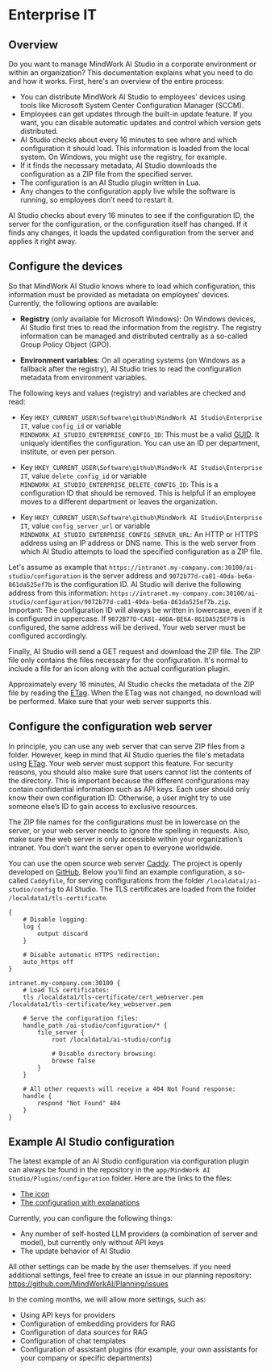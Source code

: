 # Enterprise IT

## Overview
Do you want to manage MindWork AI Studio in a corporate environment or within an organization? This documentation explains what you need to do and how it works. First, here's an overview of the entire process:

- You can distribute MindWork AI Studio to employees' devices using tools like Microsoft System Center Configuration Manager (SCCM).
- Employees can get updates through the built-in update feature. If you want, you can disable automatic updates and control which version gets distributed.
- AI Studio checks about every 16 minutes to see where and which configuration it should load. This information is loaded from the local system. On Windows, you might use the registry, for example.
- If it finds the necessary metadata, AI Studio downloads the configuration as a ZIP file from the specified server.
- The configuration is an AI Studio plugin written in Lua.
- Any changes to the configuration apply live while the software is running, so employees don’t need to restart it.

AI Studio checks about every 16 minutes to see if the configuration ID, the server for the configuration, or the configuration itself has changed. If it finds any changes, it loads the updated configuration from the server and applies it right away.

## Configure the devices
So that MindWork AI Studio knows where to load which configuration, this information must be provided as metadata on employees’ devices. Currently, the following options are available:

- **Registry** (only available for Microsoft Windows): On Windows devices, AI Studio first tries to read the information from the registry. The registry information can be managed and distributed centrally as a so-called Group Policy Object (GPO).

- **Environment variables**: On all operating systems (on Windows as a fallback after the registry), AI Studio tries to read the configuration metadata from environment variables.

The following keys and values (registry) and variables are checked and read:

- Key `HKEY_CURRENT_USER\Software\github\MindWork AI Studio\Enterprise IT`, value `config_id` or variable `MINDWORK_AI_STUDIO_ENTERPRISE_CONFIG_ID`: This must be a valid [GUID](https://en.wikipedia.org/wiki/Universally_unique_identifier#Globally_unique_identifier). It uniquely identifies the configuration. You can use an ID per department, institute, or even per person.

- Key `HKEY_CURRENT_USER\Software\github\MindWork AI Studio\Enterprise IT`, value `delete_config_id` or variable `MINDWORK_AI_STUDIO_ENTERPRISE_DELETE_CONFIG_ID`: This is a configuration ID that should be removed. This is helpful if an employee moves to a different department or leaves the organization.

- Key `HKEY_CURRENT_USER\Software\github\MindWork AI Studio\Enterprise IT`, value `config_server_url` or variable `MINDWORK_AI_STUDIO_ENTERPRISE_CONFIG_SERVER_URL`: An HTTP or HTTPS address using an IP address or DNS name. This is the web server from which AI Studio attempts to load the specified configuration as a ZIP file.

Let's assume as example that `https://intranet.my-company.com:30100/ai-studio/configuration` is the server address and `9072b77d-ca81-40da-be6a-861da525ef7b` is the configuration ID. AI Studio will derive the following address from this information: `https://intranet.my-company.com:30100/ai-studio/configuration/9072b77d-ca81-40da-be6a-861da525ef7b.zip`. Important: The configuration ID will always be written in lowercase, even if it is configured in uppercase. If `9072B77D-CA81-40DA-BE6A-861DA525EF7B` is configured, the same address will be derived. Your web server must be configured accordingly.

Finally, AI Studio will send a GET request and download the ZIP file. The ZIP file only contains the files necessary for the configuration. It's normal to include a file for an icon along with the actual configuration plugin.

Approximately every 16 minutes, AI Studio checks the metadata of the ZIP file by reading the [ETag](https://en.wikipedia.org/wiki/HTTP_ETag). When the ETag was not changed, no download will be performed. Make sure that your web server supports this.

## Configure the configuration web server

In principle, you can use any web server that can serve ZIP files from a folder. However, keep in mind that AI Studio queries the file's metadata using [ETag](https://en.wikipedia.org/wiki/HTTP_ETag). Your web server must support this feature. For security reasons, you should also make sure that users cannot list the contents of the directory. This is important because the different configurations may contain confidential information such as API keys. Each user should only know their own configuration ID. Otherwise, a user might try to use someone else’s ID to gain access to exclusive resources.

The ZIP file names for the configurations must be in lowercase on the server, or your web server needs to ignore the spelling in requests. Also, make sure the web server is only accessible within your organization’s intranet. You don’t want the server open to everyone worldwide.

You can use the open source web server [Caddy](https://caddyserver.com/). The project is openly developed on [GitHub](https://github.com/caddyserver/caddy). Below you’ll find an example configuration, a so-called `Caddyfile`, for serving configurations from the folder `/localdata1/ai-studio/config` to AI Studio. The TLS certificates are loaded from the folder `/localdata1/tls-certificate`.

```
{
    # Disable logging:
    log {
        output discard
    }

    # Disable automatic HTTPS redirection:
    auto_https off
}

intranet.my-company.com:30100 {
    # Load TLS certificates:
    tls /localdata1/tls-certificate/cert_webserver.pem /localdata1/tls-certificate/key_webserver.pem
    
    # Serve the configuration files:
    handle_path /ai-studio/configuration/* {
        file_server {
            root /localdata1/ai-studio/config
            
            # Disable directory browsing:
            browse false
        }
    }
    
    # All other requests will receive a 404 Not Found response:
    handle {
        respond "Not Found" 404
    }
}
```

## Example AI Studio configuration
The latest example of an AI Studio configuration via configuration plugin can always be found in the repository in the `app/MindWork AI Studio/Plugins/configuration` folder. Here are the links to the files:

- [The icon](app/MindWork%20AI%20Studio/Plugins/configuration/icon.lua)
- [The configuration with explanations](app/MindWork%20AI%20Studio/Plugins/configuration/plugin.lua)

Currently, you can configure the following things:
- Any number of self-hosted LLM providers (a combination of server and model), but currently only without API keys
- The update behavior of AI Studio

All other settings can be made by the user themselves. If you need additional settings, feel free to create an issue in our planning repository: https://github.com/MindWorkAI/Planning/issues

In the coming months, we will allow more settings, such as:
- Using API keys for providers
- Configuration of embedding providers for RAG
- Configuration of data sources for RAG
- Configuration of chat templates
- Configuration of assistant plugins (for example, your own assistants for your company or specific departments)